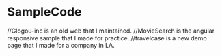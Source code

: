 # SampleCode
//Glogou-inc is an old web that I maintained.
//MovieSearch is the angular responsive sample that I made for practice.
//travelcase is a new demo page that I made for a company in LA.
